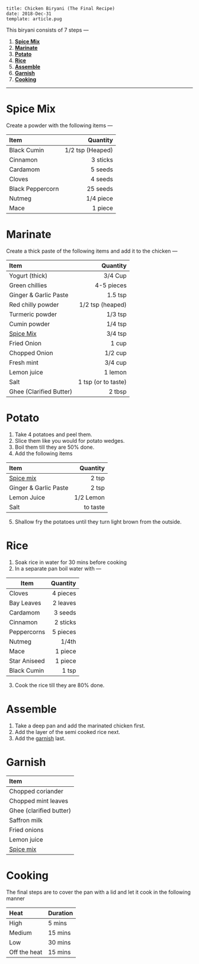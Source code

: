 ```metadata
title: Chicken Biryani (The Final Recipe)
date: 2018-Dec-31
template: article.pug
```

This biryani consists of 7 steps —

1. **[Spice Mix]**
2. **[Marinate]**
3. **[Potato]**
4. **[Rice]**
5. **[Assemble]**
6. **[Garnish]**
7. **[Cooking]**

[spice mix]: #spice-mix
[marinate]: #marinate
[potato]: #potato
[rice]: #rice
[assemble]: #assemble
[garnish]: #garnish
[cooking]: #cooking

---

# Spice Mix

Create a powder with the following items —

| Item             |         Quantity |
| :--------------- | ---------------: |
| Black Cumin      | 1/2 tsp (Heaped) |
| Cinnamon         |         3 sticks |
| Cardamom         |          5 seeds |
| Cloves           |          4 seeds |
| Black Peppercorn |         25 seeds |
| Nutmeg           |        1/4 piece |
| Mace             |          1 piece |

# Marinate

Create a thick paste of the following items and add it to the chicken —

| Item                    |            Quantity |
| :---------------------- | ------------------: |
| Yogurt (thick)          |             3/4 Cup |
| Green chillies          |          4-5 pieces |
| Ginger & Garlic Paste   |             1.5 tsp |
| Red chilly powder       |    1/2 tsp (heaped) |
| Turmeric powder         |             1/3 tsp |
| Cumin powder            |             1/4 tsp |
| [Spice Mix]             |             3/4 tsp |
| Fried Onion             |               1 cup |
| Chopped Onion           |             1/2 cup |
| Fresh mint              |             3/4 cup |
| Lemon juice             |             1 lemon |
| Salt                    | 1 tsp (or to taste) |
| Ghee (Clarified Butter) |              2 tbsp |

# Potato

1. Take 4 potatoes and peel them.
2. Slice them like you would for potato wedges.
3. Boil them till they are 50% done.
4. Add the following items

| Item                  |  Quantity |
| :-------------------- | --------: |
| [Spice mix]           |     2 tsp |
| Ginger & Garlic Paste |     2 tsp |
| Lemon Juice           | 1/2 Lemon |
| Salt                  |  to taste |

5. Shallow fry the potatoes until they turn light brown from the outside.

# Rice

1. Soak rice in water for 30 mins before cooking
2. In a separate pan boil water with —

| Item         | Quantity |
| ------------ | -------: |
| Cloves       | 4 pieces |
| Bay Leaves   | 2 leaves |
| Cardamom     |  3 seeds |
| Cinnamon     | 2 sticks |
| Peppercorns  | 5 pieces |
| Nutmeg       |    1/4th |
| Mace         |  1 piece |
| Star Aniseed |  1 piece |
| Black Cumin  |    1 tsp |

3. Cook the rice till they are 80% done.

# Assemble

1. Take a deep pan and add the marinated chicken first.
2. Add the layer of the semi cooked rice next.
3. Add the [garnish] last.

# Garnish

| Item                    |
| :---------------------- |
| Chopped coriander       |
| Chopped mint leaves     |
| Ghee (clarified butter) |
| Saffron milk            |
| Fried onions            |
| Lemon juice             |
| [Spice mix]             |

# Cooking

The final steps are to cover the pan with a lid and let it cook in the following manner

| Heat         | Duration |
| :----------- | :------- |
| High         | 5 mins   |
| Medium       | 15 mins  |
| Low          | 30 mins  |
| Off the heat | 15 mins  |
